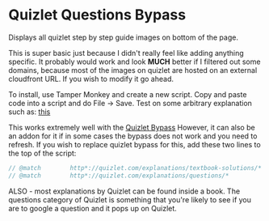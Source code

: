 # Quizlet Questions Bypass
Displays all quizlet step by step guide images on bottom of the page. 

This is super basic just because I didn't really feel like adding anything specific. It probably would work and look **MUCH**
better if I filtered out some domains, because most of the images on quizlet are hosted on an external cloudfront URL. If you wish to modify it go ahead.

To install, use Tamper Monkey and create a new script. Copy and paste code into a script and do File -> Save.
Test on some arbitrary explanation such as: [this](https://quizlet.com/explanations/questions/a-cylindrical-tank-with-a-2-12908986-fe03-4daf-ba30-3bfc446f8449)

This works extremely well with the [Quizlet Bypass](https://github.com/rospino74/Quizlet-Bypass)
However, it can also be an addon for it if in some cases the bypass does not work and you need to refresh. If you wish to replace quizlet bypass for this, add these two lines to the top of the script:
```js
// @match        http*://quizlet.com/explanations/textbook-solutions/*
// @match        http*://quizlet.com/explanations/questions/*
```

ALSO - most explanations by Quizlet can be found inside a book. The questions category of Quizlet is something that you're likely to see if you are to google a question and it pops up on Quizlet.


